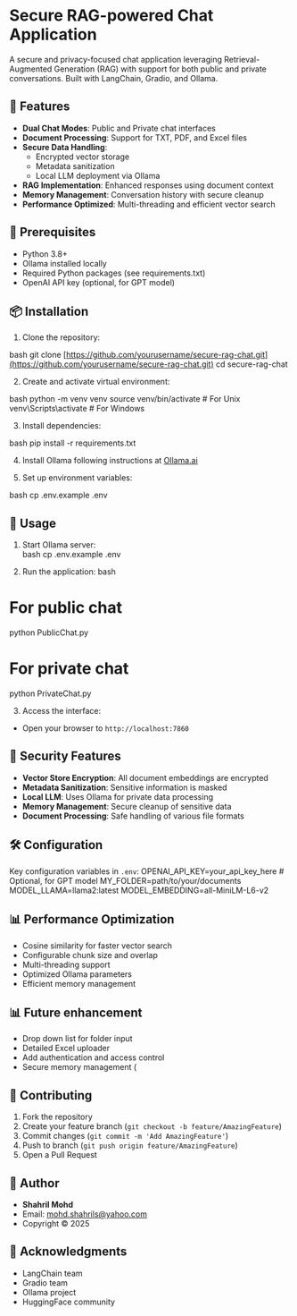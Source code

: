 # Secure RAG-powered Chat Application

A secure and privacy-focused chat application leveraging Retrieval-Augmented Generation (RAG) with support for both public and private conversations. Built with LangChain, Gradio, and Ollama.

## 🌟 Features

- **Dual Chat Modes**: Public and Private chat interfaces
- **Document Processing**: Support for TXT, PDF, and Excel files
- **Secure Data Handling**: 
  - Encrypted vector storage
  - Metadata sanitization
  - Local LLM deployment via Ollama
- **RAG Implementation**: Enhanced responses using document context
- **Memory Management**: Conversation history with secure cleanup
- **Performance Optimized**: Multi-threading and efficient vector search

## 🔧 Prerequisites

- Python 3.8+
- Ollama installed locally
- Required Python packages (see requirements.txt)
- OpenAI API key (optional, for GPT model)

## 📦 Installation

1. Clone the repository:

  bash git clone [https://github.com/yourusername/secure-rag-chat.git](https://github.com/yourusername/secure-rag-chat.git) cd secure-rag-chat

2. Create and activate virtual environment:

  bash python -m venv venv source venv/bin/activate # For Unix venv\Scripts\activate # For Windows

3. Install dependencies:

  bash pip install -r requirements.txt

4. Install Ollama following instructions at [Ollama.ai](https://ollama.ai)

5. Set up environment variables:

  bash cp .env.example .env

## 🚀 Usage

1. Start Ollama server:  
  bash cp .env.example .env

2. Run the application:
  bash
# For public chat
python PublicChat.py
# For private chat
python PrivateChat.py

3. Access the interface:
- Open your browser to `http://localhost:7860`

## 🔐 Security Features

- **Vector Store Encryption**: All document embeddings are encrypted
- **Metadata Sanitization**: Sensitive information is masked
- **Local LLM**: Uses Ollama for private data processing
- **Memory Management**: Secure cleanup of sensitive data
- **Document Processing**: Safe handling of various file formats

## 🛠️ Configuration

Key configuration variables in `.env`:
OPENAI_API_KEY=your_api_key_here # Optional, 
for GPT model MY_FOLDER=path/to/your/documents 
MODEL_LLAMA=llama2:latest 
MODEL_EMBEDDING=all-MiniLM-L6-v2

## 📊 Performance Optimization

- Cosine similarity for faster vector search
- Configurable chunk size and overlap
- Multi-threading support
- Optimized Ollama parameters
- Efficient memory management

## 📊 Future enhancement

- Drop down list for folder input
- Detailed Excel uploader
- Add authentication and access control
- Secure memory management (

## 🤝 Contributing

1. Fork the repository
2. Create your feature branch (`git checkout -b feature/AmazingFeature`)
3. Commit changes (`git commit -m 'Add AmazingFeature'`)
4. Push to branch (`git push origin feature/AmazingFeature`)
5. Open a Pull Request

## 👤 Author

- **Shahril Mohd**
- Email: mohd.shahrils@yahoo.com
- Copyright © 2025

## 🙏 Acknowledgments

- LangChain team
- Gradio team
- Ollama project
- HuggingFace community
